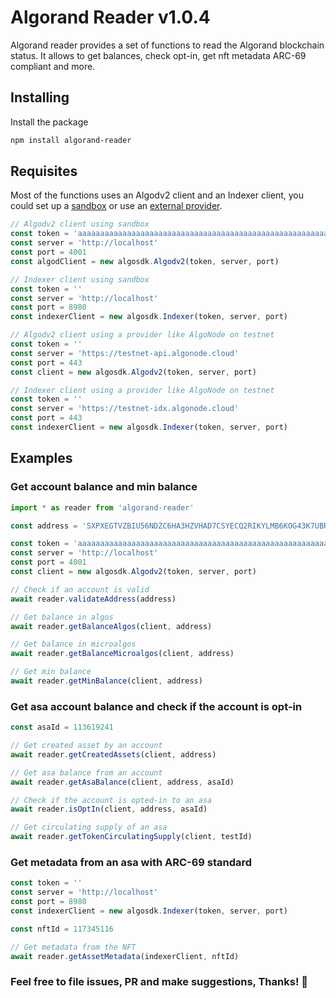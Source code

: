 # Algorand Reader v1.0.4

Algorand reader provides a set of functions to read the Algorand blockchain status.
It allows to get balances, check opt-in, get nft metadata ARC-69 compliant and more.

## Installing

Install the package

```bash
npm install algorand-reader
```

## Requisites

Most of the functions uses an Algodv2 client and an Indexer client, you could set up a [sandbox](https://github.com/algorand/sandbox.git) or use an [external provider](https://algonode.io/api/#free-as-in--algorand-api-access).

```javascript
// Algodv2 client using sandbox
const token = 'aaaaaaaaaaaaaaaaaaaaaaaaaaaaaaaaaaaaaaaaaaaaaaaaaaaaaaaaaaaaaaaa'
const server = 'http://localhost'
const port = 4001
const algodClient = new algosdk.Algodv2(token, server, port)

// Indexer client using sandbox
const token = ''
const server = 'http://localhost'
const port = 8980
const indexerClient = new algosdk.Indexer(token, server, port)

// Algodv2 client using a provider like AlgoNode on testnet
const token = ''
const server = 'https://testnet-api.algonode.cloud'
const port = 443
const client = new algosdk.Algodv2(token, server, port)

// Indexer client using a provider like AlgoNode on testnet
const token = ''
const server = 'https://testnet-idx.algonode.cloud'
const port = 443
const indexerClient = new algosdk.Indexer(token, server, port)
```

## Examples

### Get account balance and min balance

```javascript
import * as reader from 'algorand-reader'

const address = 'SXPXEGTVZBIU56NDZC6HA3HZVHAD7CSYECQ2RIKYLMB6KOG43K7UBRGFPI'

const token = 'aaaaaaaaaaaaaaaaaaaaaaaaaaaaaaaaaaaaaaaaaaaaaaaaaaaaaaaaaaaaaaaa'
const server = 'http://localhost'
const port = 4001
const client = new algosdk.Algodv2(token, server, port)

// Check if an account is valid
await reader.validateAddress(address)

// Get balance in algos
await reader.getBalanceAlgos(client, address)

// Get balance in microalgos
await reader.getBalanceMicroalgos(client, address)

// Get min balance
await reader.getMinBalance(client, address)
```

### Get asa account balance and check if the account is opt-in

```javascript
const asaId = 113619241

// Get created asset by an account
await reader.getCreatedAssets(client, address)

// Get asa balance from an account
await reader.getAsaBalance(client, address, asaId)

// Check if the account is opted-in to an asa
await reader.isOptIn(client, address, asaId)

// Get circulating supply of an asa
await reader.getTokenCirculatingSupply(client, testId)
```

### Get metadata from an asa with ARC-69 standard

```javascript
const token = ''
const server = 'http://localhost'
const port = 8980
const indexerClient = new algosdk.Indexer(token, server, port)

const nftId = 117345116

// Get metadata from the NFT
await reader.getAssetMetadata(indexerClient, nftId)
```

### Feel free to file issues, PR and make suggestions, Thanks! 🚀

